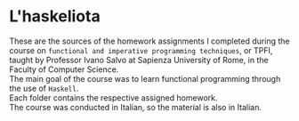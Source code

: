# L'haskeliota

These are the sources of the homework assignments I completed during the course on
`functional and imperative programming techniques`, or TPFI, taught by Professor Ivano Salvo
at Sapienza University of Rome, in the Faculty of Computer Science.\
The main goal of the course was to learn functional programming through the use of `Haskell`.\
Each folder contains the respective assigned homework.\
The course was conducted in Italian, so the material is also in Italian.
